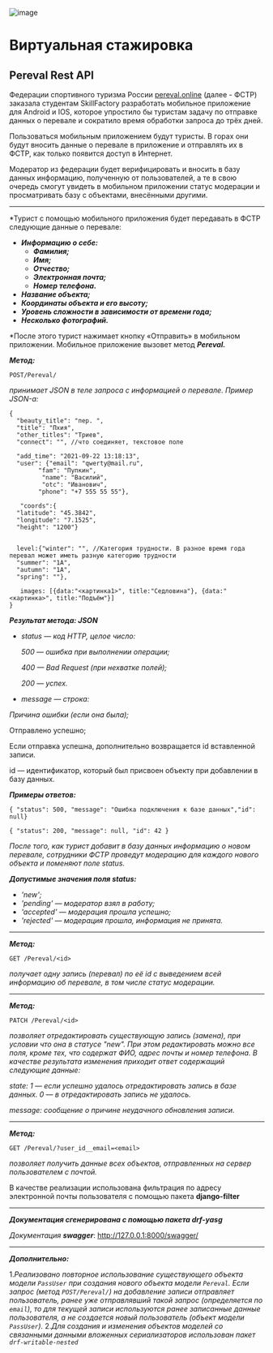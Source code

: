 ![image](https://github.com/user-attachments/assets/2b82f50c-30c7-4116-acb6-ed0faa82955e)

# Виртуальная стажировка 

## Pereval Rest API 

Федерации спортивного туризма России [pereval.online](https://pereval.online/) (далее - ФСТР) заказала студентам SkillFactory разработать мобильное приложение для Android и IOS, которое упростило бы туристам задачу по отправке данных о перевале и сократило время обработки запроса до трёх дней.

Пользоваться мобильным приложением будут туристы. В горах они будут вносить данные о перевале в приложение и отправлять их в ФСТР, как только появится доступ в Интернет.

Модератор из федерации будет верифицировать и вносить в базу данных информацию, полученную от пользователей, а те в свою очередь смогут увидеть в мобильном приложении статус модерации и просматривать базу с объектами, внесёнными другими.

---

*Турист с помощью мобильного приложения будет передавать в ФСТР следующие данные о перевале:
+ ***Информацию о себе:***
  + ***Фамилия;***
  + ***Имя;***
  + ***Отчество;***
  + ***Электронная почта;***
  + ***Номер телефона.***
+ ***Название объекта;***
+ ***Координаты объекта и его высоту;***
+ ***Уровень сложности в зависимости от времени года;***
+ ***Несколько фотографий.***

*После этого турист нажимает кнопку «Отправить» в мобильном приложении. Мобильное приложение вызовет метод ***Pereval.***

***Метод:***

```
POST/Pereval/
```

*принимает JSON в теле запроса с информацией о перевале. Пример JSON-а:*

```
{
  "beauty_title": "пер. ",
  "title": "Пхия",
  "other_titles": "Триев",
  "connect": "", //что соединяет, текстовое поле
 
  "add_time": "2021-09-22 13:18:13",
  "user": {"email": "qwerty@mail.ru", 		
        "fam": "Пупкин",
		 "name": "Василий",
		 "otc": "Иванович",
        "phone": "+7 555 55 55"}, 
 
   "coords":{
  "latitude": "45.3842",
  "longitude": "7.1525",
  "height": "1200"}
 
 
  level:{"winter": "", //Категория трудности. В разное время года перевал может иметь разную категорию трудности
  "summer": "1А",
  "autumn": "1А",
  "spring": ""},
 
   images: [{data:"<картинка1>", title:"Седловина"}, {data:"<картинка>", title:"Подъём"}]
}
```

***Результат метода: JSON***

+ *status — код HTTP, целое число:*

  *500 — ошибка при выполнении операции;*

  *400 — Bad Request (при нехватке полей);*

  *200 — успех.*

+ *message — строка:*

*Причина ошибки (если она была);*

Отправлено успешно;

Если отправка успешна, дополнительно возвращается id вставленной записи.

id — идентификатор, который был присвоен объекту при добавлении в базу данных.

***Примеры oтветов:***

`{ "status": 500, "message": "Ошибка подключения к базе данных","id": null}`

`{ "status": 200, "message": null, "id": 42 }`

*После того, как турист добавит в базу данных информацию о новом перевале, сотрудники ФСТР проведут модерацию для каждого нового объекта и поменяют поле status.*

***Допустимые значения поля status:***

+ *'new';*
+ *'pending' — модератор взял в работу;*
+ *'accepted' — модерация прошла успешно;*
+ *'rejected' — модерация прошла, информация не принята.*

---

***Метод:***

```
GET /Pereval/<id>
```

*получает одну запись (перевал) по её id с выведением всей информацию об перевале, в том числе статус модерации.*

---

***Метод:***

```
PATCH /Pereval/<id>
```

*позволяет отредактировать существующую запись (замена), при условии что она в статусе "new". При этом редактировать можно все поля, кроме тех, что содержат ФИО, адрес почты и номер телефона. В качестве результата изменения приходит ответ содержащий следующие данные:*

*state: 1 — если успешно удалось отредактировать запись в базе данных. 0 — в отредактировать запись не удалось.*

*message: сообщение о причине неудачного обновления записи.*

---

***Метод:***

```
GET /Pereval/?user_id__email=<email>
```

*позволяет получить данные всех объектов, отправленных на сервер пользователем с почтой.*

В качестве реализации использована фильтрация по адресу электронной почты пользователя с помощью пакета **django-filter**

---

***Документация сгенерирована с помощью пакета drf-yasg***

*Документация* ***swagger***: http://127.0.0.1:8000/swagger/

---

***Дополнительно:***

   1.*Реализовано повторное использование существующего объекта модели `PassUser` при создания нового объекта модели `Pereval`. Если запрос (метод `POST/Pereval/`) на добавление записи отправляет пользователь, ранее уже отправлявший такой запрос (определяется по `email`), то для текущей записи используются ранее записанные данные пользователя, а не создается новый пользователь (объект модели `PassUser`).*
   2.*Для создания и изменения объектов моделей со связанными данными вложенных сериализаторов использован пакет `drf-writable-nested`*


